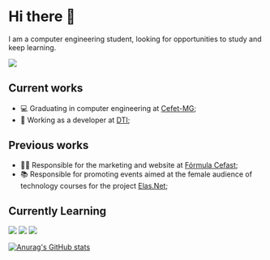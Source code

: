 # Hi there 👋
I am a computer engineering student, looking for opportunities to study and keep learning.

[<img src="https://img.shields.io/badge/LinkedIn-0077B5?style=for-the-badge&logo=linkedin&logoColor=white" />](https://www.linkedin.com/in/ana-julia-velasque-rodrigues-a10710175/)
## Current works
- 💻 Graduating in computer engineering at [Cefet-MG](https://cefetmg.br);
- 🔭 Working as a developer at [DTI](https://dtidigital.com.br);

## Previous works
- 👩‍💻 Responsible for the marketing and website at [Fórmula Cefast](formulacefast.com);
- 📚 Responsible for promoting events aimed at the female audience of technology courses for the project [Elas.Net](https://www.instagram.com/elasnetcefetmg/);

## Currently Learning
<img src="https://img.shields.io/badge/Angular-DD0031?style=for-the-badge&logo=angular&logoColor=white" /> <img src="https://img.shields.io/badge/HTML5-E34F26?style=for-the-badge&logo=html5&logoColor=white" /> <img src="https://img.shields.io/badge/JavaScript-323330?style=for-the-badge&logo=javascript&logoColor=F7DF1E"/>

[![Anurag's GitHub stats](https://github-readme-stats.vercel.app/api?username=anajvelasque&show_icons=true&theme=onedark)](https://github.com/anuraghazra/github-readme-stats)
<!--
**anajvelasque/anajvelasque** is a ✨ _special_ ✨ repository because its `README.md` (this file) appears on your GitHub profile.

Here are some ideas to get you started:

- 🔭 I’m currently working on ...
- 🌱 I’m currently learning ...
- 👯 I’m looking to collaborate on ...
- 🤔 I’m looking for help with ...
- 💬 Ask me about ...
- 📫 How to reach me: ...
- 😄 Pronouns: ...
- ⚡ Fun fact: ...
-->
